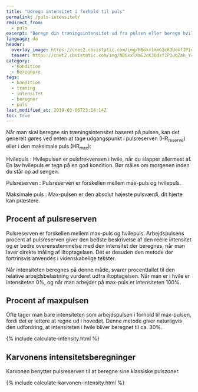 ```yaml
---
title: "Udregn intensitet i forhold til puls"
permalink: /puls-intensitet/
redirect_from:
  - puls
excerpt: "Beregn din træningsintensitet ud fra pulsen eller beregn hvilken puls du skal ligge på for at ramme en bestemt intensitet."
language: da
header:
  overlay_image: https://cnet2.cbsistatic.com/img/NBGxxlXmG2cK3Udxf1P1uqZah_Y=/2018/11/28/83f6d88b-8b3b-44ef-a207-7d8f2a98e9a3/why-heart-rate-matters-9224-1.jpg
  teaser: https://cnet2.cbsistatic.com/img/NBGxxlXmG2cK3Udxf1P1uqZah_Y=/2018/11/28/83f6d88b-8b3b-44ef-a207-7d8f2a98e9a3/why-heart-rate-matters-9224-1.jpg
category:
  - Kondition
  - Beregnere
tags:
  - kondition
  - træning
  - intensitet
  - beregner
  - puls
last_modified_at: 2019-03-06T23:14:14Z
toc: true
---
```


Når man skal beregne sin træningsintensitet baseret på pulsen, kan det generelt gøres ved enten at tage udgangspunkt i pulsreserven (HR<sub>reserve</sub>) eller i den maksimale puls (HR<sub>max</sub>):

Hvilepuls
: Hvilepulsen er pulsfrekvensen i hvile, når du slapper allermest af. En lav hvilepuls er tegn på en god kondition. Bør måles om morgenen inden du står op ad sengen.

Pulsreserven
: Pulsreserven er forskellen mellem max-puls og hvilepuls.

Maksimale puls
: Max-pulsen er den absolut højeste pulsværdi, dit hjerte kan præstere.

## Procent af pulsreserven

Pulsreserven er forskellen mellem max-puls og hvilepuls. Arbejdspulsens procent af pulsreserven giver den bedste beskrivelse af den reelle intensitet og er bedre overensstemmelse med den intensitet der beregnes, når man laver direkte måling af iltoptagelsen. Det er desuden den metode der fortrinsvis anvendes i videnskabelige tekster. 

Når intensiteten beregnes på denne måde, svarer procenttallet til den relative arbejdsbelastning vurderet udfra iltoptagelsen. Når man er i hvile er intensiteten 0%, og når man arbejder på max-puls er intensiteten 100%.

## Procent af maxpulsen

Ofte tager man bare intensiteten som arbejdspulsen i forhold til max-pulsen, fordi det er lettere at regne ud i hovedet. Denne metode giver naturligvis den udfordring, at intensiteten i hvile bliver beregnet til ca. 30%.

{% include calculate-intensity.html %}

## Karvonens intensitetsberegninger

Karvonen benytter pulsreserven til at beregne sine klassiske pulszoner.

{% include calculate-karvonen-intensity.html %}
